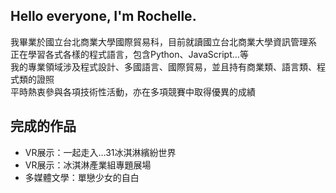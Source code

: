 ## Hello everyone, I'm Rochelle.
我畢業於國立台北商業大學國際貿易科，目前就讀國立台北商業大學資訊管理系  
正在學習各式各樣的程式語言，包含Python、JavaScript…等  
我的專業領域涉及程式設計、多國語言、國際貿易，並且持有商業類、語言類、程式類的證照  
平時熱衷參與各項技術性活動，亦在多項競賽中取得優異的成績  

## 完成的作品
- VR展示：一起走入…31冰淇淋繽紛世界
- VR展示：冰淇淋產業組專題展場
- 多媒體文學：單戀少女的自白